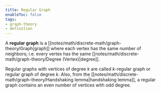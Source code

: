 ```yaml
---
title: Regular Graph
enableToc: false
tags:
- graph-theory
- definition
---
```

A **regular graph** is a [[notes/math/discrete-math/graph-theory/Graph|graph]] where each vertex has the same number of neighbors; i.e. every vertex has the same [[notes/math/discrete-math/graph-theory/Degree (Vertex)|degree]].

Regular graphs with vertices of degree $k$ are called $k$-regular graph or regular graph of degree $k$. Also, from the [[notes/math/discrete-math/graph-theory/Handshaking lemma|handshaking lemma]], a regular graph contains an even number of vertices with odd degree.
